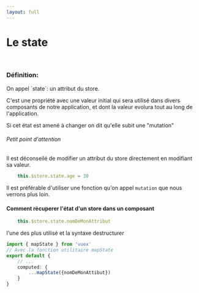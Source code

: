 ```yaml
---
layout: full
---
```


# Le state  
<div class="grid grid-cols-2 gap-4">

<div>

<br />

### Définition:

<p class="text-base">
On appel `state`: un attribut du store. 

C'est une propriété avec une valeur initial qui sera utilisé dans divers composants de notre application,
et dont la valeur evolura tout au long de l'application.

Si cet état est amené à changer on dit qu'elle subit une "mutation"

</p>
  <div class="bg-blue-500">

###### Petit point d'attention 
<p class="text-sm">
Il est déconseilé de modifier un attribut du store directement en modifiant sa valeur.

```ts
    this.$store.state.age = 30 
```
Il est préférable d'utiliser une fonction qu'on appel `mutation` que nous verrons plus loin.
</p>
</div>
</div>

<div>

#### Comment récuperer l'état d'un store dans un composant


```ts
    this.$store.state.nomDeMonAttribut
```

l'une des plus utilisé et la syntaxe destructurer
```ts
import { mapState } from 'vuex' 
// Avec la fonction utilitaire mapState 
export default {
    // ...
    computed: {
        ...mapState({nomDeMonAttibut})
    }
}
```
<br />

</div>
</div>

